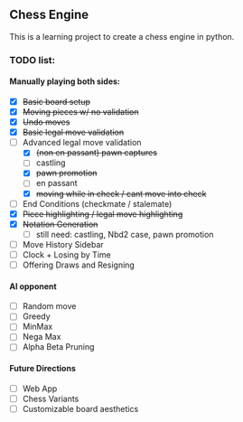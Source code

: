 ## Chess Engine

This is a learning project to create a chess engine in python.

### TODO list:

#### Manually playing both sides:

- [x] ~~Basic board setup~~
- [x] ~~Moving pieces w/ no validation~~
- [x] ~~Undo moves~~
- [x] ~~Basic legal move validation~~
- [ ] Advanced legal move validation
    - [x] ~~(non en passant) pawn captures~~
    - [ ] castling
    - [x] ~~pawn promotion~~
    - [ ] en passant
    - [x] ~~moving while in check / cant move into check~~
- [ ] End Conditions (checkmate / stalemate)
- [x] ~~Piece highlighting / legal move highlighting~~
- [x] ~~Notation Generation~~
    - [ ] still need: castling, Nbd2 case, pawn promotion
- [ ] Move History Sidebar
- [ ] Clock + Losing by Time
- [ ] Offering Draws and Resigning

#### AI opponent

- [ ] Random move
- [ ] Greedy
- [ ] MinMax
- [ ] Nega Max
- [ ] Alpha Beta Pruning

#### Future Directions

- [ ] Web App
- [ ] Chess Variants
- [ ] Customizable board aesthetics
